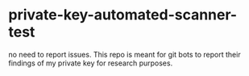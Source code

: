 # private-key-automated-scanner-test
no need to report issues. This repo is meant for git bots to report their findings of my private key for research purposes.
